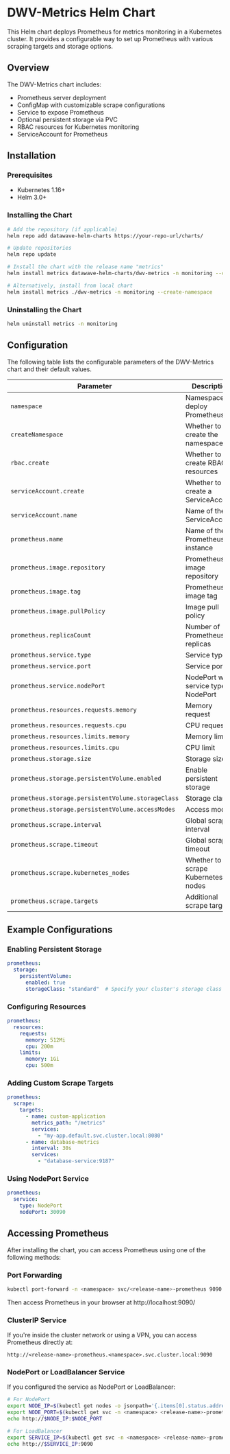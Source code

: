 # DWV-Metrics Helm Chart

This Helm chart deploys Prometheus for metrics monitoring in a Kubernetes cluster. It provides a configurable way to set up Prometheus with various scraping targets and storage options.

## Overview

The DWV-Metrics chart includes:

- Prometheus server deployment
- ConfigMap with customizable scrape configurations
- Service to expose Prometheus
- Optional persistent storage via PVC
- RBAC resources for Kubernetes monitoring
- ServiceAccount for Prometheus

## Installation

### Prerequisites

- Kubernetes 1.16+
- Helm 3.0+

### Installing the Chart

```bash
# Add the repository (if applicable)
helm repo add datawave-helm-charts https://your-repo-url/charts/

# Update repositories
helm repo update

# Install the chart with the release name "metrics"
helm install metrics datawave-helm-charts/dwv-metrics -n monitoring --create-namespace

# Alternatively, install from local chart
helm install metrics ./dwv-metrics -n monitoring --create-namespace
```

### Uninstalling the Chart

```bash
helm uninstall metrics -n monitoring
```

## Configuration

The following table lists the configurable parameters of the DWV-Metrics chart and their default values.

| Parameter | Description | Default |
| --------- | ----------- | ------- |
| `namespace` | Namespace to deploy Prometheus | `default` |
| `createNamespace` | Whether to create the namespace | `false` |
| `rbac.create` | Whether to create RBAC resources | `true` |
| `serviceAccount.create` | Whether to create a ServiceAccount | `true` |
| `serviceAccount.name` | Name of the ServiceAccount | `""` (auto-generated) |
| `prometheus.name` | Name of the Prometheus instance | `prometheus` |
| `prometheus.image.repository` | Prometheus image repository | `prom/prometheus` |
| `prometheus.image.tag` | Prometheus image tag | `latest` |
| `prometheus.image.pullPolicy` | Image pull policy | `IfNotPresent` |
| `prometheus.replicaCount` | Number of Prometheus replicas | `1` |
| `prometheus.service.type` | Service type | `ClusterIP` |
| `prometheus.service.port` | Service port | `9090` |
| `prometheus.service.nodePort` | NodePort when service type is NodePort | `null` |
| `prometheus.resources.requests.memory` | Memory request | `256Mi` |
| `prometheus.resources.requests.cpu` | CPU request | `100m` |
| `prometheus.resources.limits.memory` | Memory limit | `512Mi` |
| `prometheus.resources.limits.cpu` | CPU limit | `200m` |
| `prometheus.storage.size` | Storage size | `10Gi` |
| `prometheus.storage.persistentVolume.enabled` | Enable persistent storage | `false` |
| `prometheus.storage.persistentVolume.storageClass` | Storage class | `""` |
| `prometheus.storage.persistentVolume.accessModes` | Access modes | `["ReadWriteOnce"]` |
| `prometheus.scrape.interval` | Global scrape interval | `15s` |
| `prometheus.scrape.timeout` | Global scrape timeout | `10s` |
| `prometheus.scrape.kubernetes_nodes` | Whether to scrape Kubernetes nodes | `true` |
| `prometheus.scrape.targets` | Additional scrape targets | See below |

## Example Configurations

### Enabling Persistent Storage

```yaml
prometheus:
  storage:
    persistentVolume:
      enabled: true
      storageClass: "standard"  # Specify your cluster's storage class
```

### Configuring Resources

```yaml
prometheus:
  resources:
    requests:
      memory: 512Mi
      cpu: 200m
    limits:
      memory: 1Gi
      cpu: 500m
```

### Adding Custom Scrape Targets

```yaml
prometheus:
  scrape:
    targets:
      - name: custom-application
        metrics_path: "/metrics"
        services:
          - "my-app.default.svc.cluster.local:8080"
      - name: database-metrics
        interval: 30s
        services:
          - "database-service:9187"
```

### Using NodePort Service

```yaml
prometheus:
  service:
    type: NodePort
    nodePort: 30090
```

## Accessing Prometheus

After installing the chart, you can access Prometheus using one of the following methods:

### Port Forwarding

```bash
kubectl port-forward -n <namespace> svc/<release-name>-prometheus 9090:9090
```

Then access Prometheus in your browser at http://localhost:9090/

### ClusterIP Service

If you're inside the cluster network or using a VPN, you can access Prometheus directly at:
```
http://<release-name>-prometheus.<namespace>.svc.cluster.local:9090
```

### NodePort or LoadBalancer Service

If you configured the service as NodePort or LoadBalancer:
```bash
# For NodePort
export NODE_IP=$(kubectl get nodes -o jsonpath='{.items[0].status.addresses[0].address}')
export NODE_PORT=$(kubectl get svc -n <namespace> <release-name>-prometheus -o jsonpath='{.spec.ports[0].nodePort}')
echo http://$NODE_IP:$NODE_PORT

# For LoadBalancer
export SERVICE_IP=$(kubectl get svc -n <namespace> <release-name>-prometheus -o jsonpath='{.status.loadBalancer.ingress[0].ip}')
echo http://$SERVICE_IP:9090
```

